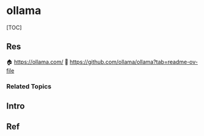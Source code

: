 # ollama

[TOC]



## Res
🏠 https://ollama.com/
🚧 https://github.com/ollama/ollama?tab=readme-ov-file


### Related Topics



## Intro



## Ref

